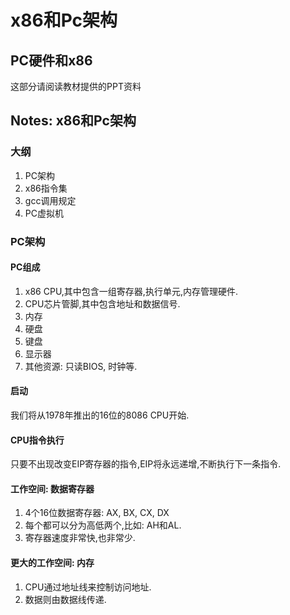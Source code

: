 # x86和Pc架构

## PC硬件和x86

这部分请阅读教材提供的PPT资料

## Notes: x86和Pc架构

### 大纲

1. PC架构
2. x86指令集
3. gcc调用规定
4. PC虚拟机

### PC架构

#### PC组成

1. x86 CPU,其中包含一组寄存器,执行单元,内存管理硬件.
2. CPU芯片管脚,其中包含地址和数据信号.
3. 内存
4. 硬盘
5. 键盘
6. 显示器
7. 其他资源: 只读BIOS, 时钟等.

#### 启动

我们将从1978年推出的16位的8086 CPU开始.

#### CPU指令执行

只要不出现改变EIP寄存器的指令,EIP将永远递增,不断执行下一条指令.

#### 工作空间: 数据寄存器

1. 4个16位数据寄存器: AX, BX, CX, DX
2. 每个都可以分为高低两个,比如: AH和AL.
3. 寄存器速度非常快,也非常少.

#### 更大的工作空间: 内存

1. CPU通过地址线来控制访问地址.
2. 数据则由数据线传递.

#### 



